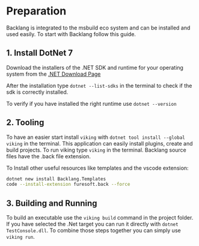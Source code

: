 # Preparation

Backlang is integrated to the msbuild eco system and can be installed and used easily. To start with Backlang follow this guide.

## 1. Install DotNet 7

Download the installers of the .NET SDK and runtime for your operating system from the [.NET Download Page](https://dotnet.microsoft.com/en-us/download/dotnet/7.0)

After the installation type `dotnet --list-sdks` in the terminal to check if the sdk is correctly installed.

To verify if you have installed the right runtime use `dotnet --version`

## 2. Tooling

To have an easier start install `viking` with `dotnet tool install --global viking` in the terminal. This application can easily install plugins, create and build projects. To run viking type `viking` in the terminal. Backlang source files have the .back file extension.


To Install other useful resources like templates and the vscode extension:

```bash
dotnet new install Backlang.Templates
code --install-extension furesoft.back --force
```


## 3. Building and Running

To build an executable use the `viking build` command in the project folder. If you have selected the .Net target you can run it directly with `dotnet TestConsole.dll`. To combine those steps together you can simply use `viking run`. 
